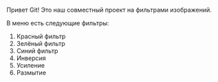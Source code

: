 Привет Git! Это наш совместный проект на фильтрами изображений.

В меню есть следующие фильтры:
1. Красный фильтр
2. Зелёный фильтр
3. Синий фильтр
4. Инверсия
5. Усиление
6. Размытие